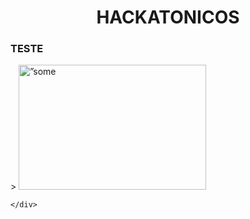 <!DOCTYPE html>
<html lang="en">

<head>
    <center>
        <h1>HACKATONICOS</h1>
    </center>
</head>

<body>
    <div>
        <h3>TESTE</h3>>
        <img src=”images/teste.png” alt=”some text” width=300 height=200>

    </div>
</body>

</html>
